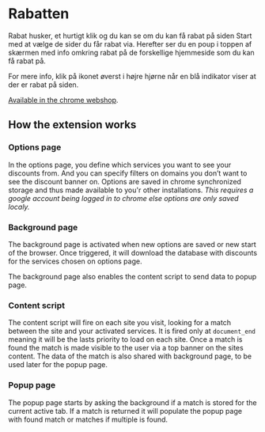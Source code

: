 # Rabatten

Rabat husker, et hurtigt klik og du kan se om du kan få rabat på siden
Start med at vælge de sider du får rabat via. Herefter ser du en poup i toppen af skærmen med info omkring rabat på de forskellige hjemmeside som du kan få rabat på.

For mere info, klik på ikonet øverst i højre hjørne når en blå indikator viser at der er rabat på siden.

[Available in the chrome webshop](https://chrome.google.com/webstore/detail/rabatten/ekaaoiehoehhfffifhgclflhjjkppdnc/).

## How the extension works

### Options page
In the options page, you define which services you want to see your discounts from. And you can specify filters on domains you don’t want to see the discount banner on.
Options are saved in chrome synchronized storage and thus made available to you'r other installations. 
*This requires a google account being logged in to chrome else options are only saved localy.*

### Background page
The background page is activated when new options are saved or new start of the browser. Once triggered, it will download the database with discounts for the services chosen on options page. 

The background page also enables the content script to send data to popup page.

### Content script
The content script will fire on each site you visit, looking for a match between the site and your activated services. It is fired only at `document_end` meaning it will be the lasts priority to load on each site. Once a match is found the match is made visible to the user via a top banner on the sites content. The data of the match is also shared with background page, to be used later for the popup page.

### Popup page
The popup page starts by asking the background if a match is stored for the current active tab. If a match is returned it will populate the popup page with found match or matches if multiple is found.
